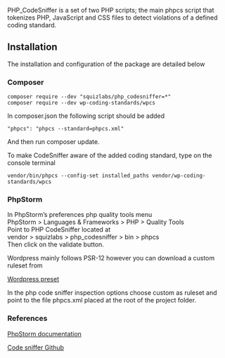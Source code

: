 PHP_CodeSniffer is a set of two PHP scripts; the main phpcs script that tokenizes PHP, JavaScript and CSS files to detect violations of a defined coding standard.

## Installation

The installation and configuration of the package are detailed below

### Composer
```
composer require --dev "squizlabs/php_codesniffer=*"
composer require --dev wp-coding-standards/wpcs
```
In composer.json the following script should be added 
```
"phpcs": "phpcs --standard=phpcs.xml"
```
And then run composer update.

To make CodeSniffer aware of the added coding standard, type on the console terminal 
```
vendor/bin/phpcs --config-set installed_paths vendor/wp-coding-standards/wpcs
```
### PhpStorm

In PhpStorm’s preferences php quality tools menu 
<br>
PhpStorm > Languages & Frameworks > PHP > Quality Tools
<br>
Point to  PHP CodeSniffer located at
<br>
vendor > squizlabs > php_codesniffer > bin > phpcs
<br>
Then click on the validate button.

Wordpress mainly follows PSR-12 however you can download a custom ruleset from
<br>
<p class="m-0 mb-05"><a class="link" href="/code/style/phpcs.xml" download="phpcs.xml">Wordpress preset</a></p>

In the php code sniffer inspection options choose custom as ruleset and point to the file phpcs.xml placed at the root of the project folder.


### References
<p class="m-0 mb-05"><a class="link" href="https://www.jetbrains.com/help/phpstorm/using-php-code-sniffer.html#enabling-tool-inspection" target="_blank">PhpStorm documentation</a></p>
<p class="m-0 mb-05"><a class="link" href="https://github.com/squizlabs/PHP_CodeSniffer" target="_blank">Code sniffer Github</a></p>

